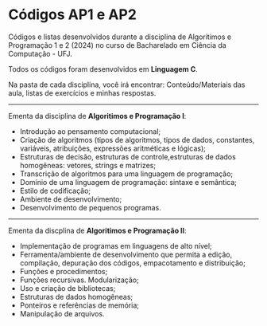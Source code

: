# Códigos AP1 e AP2
Códigos e listas desenvolvidos durante a disciplina de Algoritimos e Programação 1 e 2 (2024) no curso de Bacharelado em Ciência da Computação - UFJ.

Todos os códigos foram desenvolvidos em <b>Linguagem C</b>.

Na pasta de cada disciplina, você irá encontrar: Conteúdo/Materiais das aula, listas de exercícios e minhas respostas.

-----
Ementa da disciplina de <b>Algoritimos e Programação I</b>: 
- Introdução‬ ‭ao‬ ‭pensamento‬ ‭computacional; ‭
- Criação‬ ‭de‬ ‭algoritmos‬ ‭(tipos‬ ‭de‬ ‭algoritmos,‬ ‭tipos‬ ‭de‬ ‭dados,‬ ‭constantes,‬ ‭variáveis,‬ ‭atribuições,‬ ‭expressões‬ ‭aritméticas‬ ‭e‬ ‭lógicas); ‭
- Estruturas‬ ‭de‬ ‭decisão,‬ ‭estruturas‬ ‭de‬ ‭controle,‬‭estruturas‬‭ de ‬‭dados ‬‭homogêneas:‬‭ vetores,‬‭ strings‬ ‭e ‬‭matrizes;
- Transcrição‬‭ de ‬‭algoritmos‬‭ para ‬‭uma‬ ‭linguagem‬ ‭de‬ ‭programação; ‭
- Domínio‬ ‭de‬ ‭uma‬ ‭linguagem‬ ‭de‬ ‭programação:‬ ‭sintaxe‬ ‭e‬ ‭semântica; ‭
- Estilo‬ ‭de‬ ‭codificação;
- Ambiente de desenvolvimento;
- Desenvolvimento de pequenos programas.‬

-----

Ementa da discplina de <b>Algoritimos e Programação II</b>: 
- Implementação de programas em linguagens de alto nível;
- Ferramenta/ambiente de desenvolvimento que permita a edição, compilação, depuração dos códigos, empacotamento e distribuição;
- Funções e procedimentos;
- Funções recursivas. Modularização;
- Uso e criação de bibliotecas;
- Estruturas de dados homogêneas;
- Ponteiros e referências de memória;
- Manipulação de arquivos.
